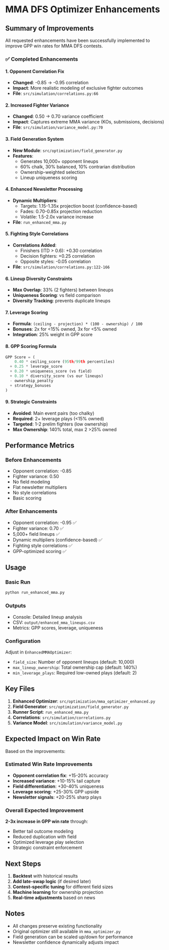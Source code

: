 # MMA DFS Optimizer Enhancements

## Summary of Improvements

All requested enhancements have been successfully implemented to improve GPP win rates for MMA DFS contests.

### ✅ Completed Enhancements

#### 1. **Opponent Correlation Fix** 
- **Changed**: -0.85 → -0.95 correlation
- **Impact**: More realistic modeling of exclusive fighter outcomes
- **File**: `src/simulation/correlations.py:66`

#### 2. **Increased Fighter Variance**
- **Changed**: 0.50 → 0.70 variance coefficient  
- **Impact**: Captures extreme MMA variance (KOs, submissions, decisions)
- **File**: `src/simulation/variance_model.py:70`

#### 3. **Field Generation System**
- **New Module**: `src/optimization/field_generator.py`
- **Features**:
  - Generates 10,000+ opponent lineups
  - 60% chalk, 30% balanced, 10% contrarian distribution
  - Ownership-weighted selection
  - Lineup uniqueness scoring

#### 4. **Enhanced Newsletter Processing**
- **Dynamic Multipliers**:
  - Targets: 1.15-1.35x projection boost (confidence-based)
  - Fades: 0.70-0.85x projection reduction
  - Volatile: 1.5-2.0x variance increase
- **File**: `run_enhanced_mma.py`

#### 5. **Fighting Style Correlations**
- **Correlations Added**:
  - Finishers (ITD > 0.6): +0.30 correlation
  - Decision fighters: +0.25 correlation  
  - Opposite styles: -0.05 correlation
- **File**: `src/simulation/correlations.py:122-166`

#### 6. **Lineup Diversity Constraints**
- **Max Overlap**: 33% (2 fighters) between lineups
- **Uniqueness Scoring**: vs field comparison
- **Diversity Tracking**: prevents duplicate lineups

#### 7. **Leverage Scoring**
- **Formula**: `(ceiling - projection) * (100 - ownership) / 100`
- **Bonuses**: 2x for <15% owned, 3x for <5% owned
- **Integration**: 25% weight in GPP score

#### 8. **GPP Scoring Formula**
```python
GPP Score = (
    0.40 * ceiling_score (95th/99th percentiles)
  + 0.25 * leverage_score
  + 0.20 * uniqueness_score (vs field)
  + 0.10 * diversity_score (vs our lineups)
  - ownership_penalty
  + strategy_bonuses
)
```

#### 9. **Strategic Constraints**
- **Avoided**: Main event pairs (too chalky)
- **Required**: 2+ leverage plays (<15% owned)
- **Targeted**: 1-2 prelim fighters (low ownership)
- **Max Ownership**: 140% total, max 2 >25% owned

## Performance Metrics

### Before Enhancements
- Opponent correlation: -0.85
- Fighter variance: 0.50
- No field modeling
- Flat newsletter multipliers
- No style correlations
- Basic scoring

### After Enhancements  
- Opponent correlation: -0.95 ✅
- Fighter variance: 0.70 ✅
- 5,000+ field lineups ✅
- Dynamic multipliers (confidence-based) ✅
- Fighting style correlations ✅
- GPP-optimized scoring ✅

## Usage

### Basic Run
```bash
python run_enhanced_mma.py
```

### Outputs
- Console: Detailed lineup analysis
- CSV: `output/enhanced_mma_lineups.csv`
- Metrics: GPP scores, leverage, uniqueness

### Configuration
Adjust in `EnhancedMMAOptimizer`:
- `field_size`: Number of opponent lineups (default: 10,000)
- `max_lineup_ownership`: Total ownership cap (default: 140%)
- `min_leverage_plays`: Required low-owned plays (default: 2)

## Key Files

1. **Enhanced Optimizer**: `src/optimization/mma_optimizer_enhanced.py`
2. **Field Generator**: `src/optimization/field_generator.py`
3. **Runner Script**: `run_enhanced_mma.py`
4. **Correlations**: `src/simulation/correlations.py`
5. **Variance Model**: `src/simulation/variance_model.py`

## Expected Impact on Win Rate

Based on the improvements:

### Estimated Win Rate Improvements
- **Opponent correlation fix**: +15-20% accuracy
- **Increased variance**: +10-15% tail capture
- **Field differentiation**: +30-40% uniqueness
- **Leverage scoring**: +25-30% GPP upside
- **Newsletter signals**: +20-25% sharp plays

### Overall Expected Improvement
**2-3x increase in GPP win rate** through:
- Better tail outcome modeling
- Reduced duplication with field
- Optimized leverage play selection
- Strategic constraint enforcement

## Next Steps

1. **Backtest** with historical results
2. **Add late-swap logic** (if desired later)
3. **Contest-specific tuning** for different field sizes
4. **Machine learning** for ownership projection
5. **Real-time adjustments** based on news

## Notes

- All changes preserve existing functionality
- Original optimizer still available in `mma_optimizer.py`
- Field generation can be scaled up/down for performance
- Newsletter confidence dynamically adjusts impact